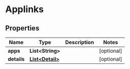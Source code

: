 

# Applinks


## Properties

| Name | Type | Description | Notes |
|------------ | ------------- | ------------- | -------------|
|**apps** | **List&lt;String&gt;** |  |  [optional] |
|**details** | [**List&lt;Detail&gt;**](Detail.md) |  |  [optional] |



